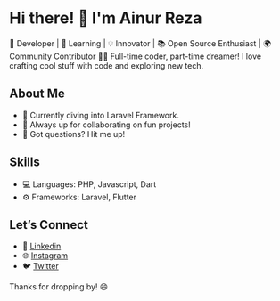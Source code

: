 # Hi there! 👋 I'm Ainur Reza

🚀 Developer | 🌱 Learning | 💡 Innovator | 📚 Open Source Enthusiast | 🌍 Community Contributor
👨‍💻 Full-time coder, part-time dreamer! I love crafting cool stuff with code and exploring new tech.  

## About Me  

- 🚀 Currently diving into Laravel Framework.  
- 🎯 Always up for collaborating on fun projects!  
- 🤔 Got questions? Hit me up!  

## Skills  

- 💻 Languages: PHP, Javascript, Dart
- ⚙️ Frameworks: Laravel, Flutter 

## Let’s Connect  

- 🔗 [Linkedin](https://www.linkedin.com/in/ainur-reza-7a212627b)
- 🌐 [Instagram](https://instagram.com/zaaa_ye)  
- 🐦 [Twitter](https://x.com/AinurReza646169)  

Thanks for dropping by! 😄
